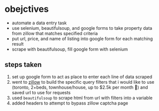 # obejctives

- automate a data entry task
- use selenium, beautifulsoup, and google forms to take property data from zillow that matches specified criteria
- put url, price, and name of listing into google form for each matching result
- scrape with beautifulsoup, fill google form with selenium

## steps taken

1. set up google form to act as place to enter each line of data scraped
2. went to [zillow](https://zillow.com) to build the specific query filters that i would like to use (toronto, 2+beds, townhouse/house, up to $2.5k per month 🥲) and saved url to use for requests
3. used `beautifulsoup` to scrape html from url with filters into a variable
4. added headers to attempt to bypass zillow captcha page
